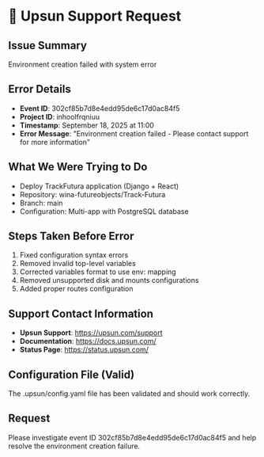 # 🚨 Upsun Support Request

## Issue Summary
Environment creation failed with system error

## Error Details
- **Event ID**: 302cf85b7d8e4edd95de6c17d0ac84f5
- **Project ID**: inhoolfrqniuu
- **Timestamp**: September 18, 2025 at 11:00
- **Error Message**: "Environment creation failed - Please contact support for more information"

## What We Were Trying to Do
- Deploy TrackFutura application (Django + React)
- Repository: wina-futureobjects/Track-Futura
- Branch: main
- Configuration: Multi-app with PostgreSQL database

## Steps Taken Before Error
1. Fixed configuration syntax errors
2. Removed invalid top-level variables
3. Corrected variables format to use env: mapping
4. Removed unsupported disk and mounts configurations
5. Added proper routes configuration

## Support Contact Information
- **Upsun Support**: https://upsun.com/support
- **Documentation**: https://docs.upsun.com/
- **Status Page**: https://status.upsun.com/

## Configuration File (Valid)
The .upsun/config.yaml file has been validated and should work correctly.

## Request
Please investigate event ID 302cf85b7d8e4edd95de6c17d0ac84f5 and help resolve the environment creation failure.